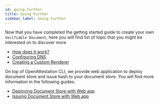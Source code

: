 ```yaml
---
id: going-further
title: Going Further
sidebar_label: Going Further
---
```


Now that you have completed the getting started guide to create your own `Verifiable Document`, here you will find list of topic that you might be interested on to discover more

- [How does it work?](/docs/docs-section/how-does-it-work/introduction)
- [Configuring DNS](/docs/developer-section/quickstart/configure-dns)
- [Creating a Custom Renderer](/docs/developer-section/quickstart/create-custom-renderer)

On top of OpenAttestation CLI, we provide web application to deploy document store and issue hash to your document store. You will find more information in the following guides.

- [Deploying Document Store with Web app](/docs/integrator-section/webapp-tutorial/deploy-document-store-webapp)
- [Issuing Document Store with Web app](/docs/integrator-section/webapp-tutorial/issue-document-store-webapp)
